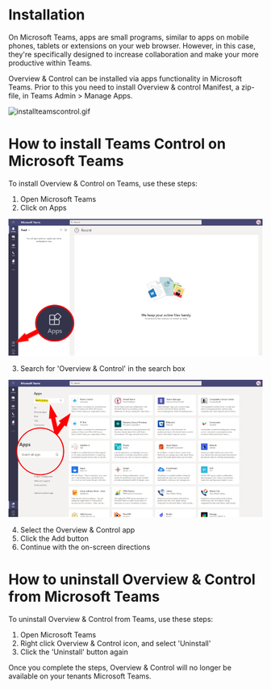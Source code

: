 # Installation

On Microsoft Teams, apps are small programs, similar to apps on mobile phones, tablets or extensions on your web browser. However, in this case, they're specifically designed to increase collaboration and make your more productive within Teams.

Overview & Control can be installed via apps functionality in Microsoft Teams.
Prior to this you need to install Overview & control Manifest, a zip-file, in Teams Admin > Manage Apps.

![installteamscontrol.gif](https://raw.githubusercontent.com/Infoworker/teamscontrol/master/.attachments/installteamscontrol-5330eb49-81a6-46a8-984e-180fc237d4d5.gif)

# How to install Teams Control on Microsoft Teams

To install Overview & Control on Teams, use these steps:

1. Open Microsoft Teams
2. Click on Apps

![ClickApps.png](https://raw.githubusercontent.com/Infoworker/teamscontrol/master/.attachments/ClickApps-b7f38c22-56b0-478f-aca1-05c81385ef50.png)

3. Search for 'Overview & Control' in the search box

![SearchApps.png](https://raw.githubusercontent.com/Infoworker/teamscontrol/master/.attachments/SearchApps-003b3bfc-2480-4f9c-aefb-8bf52fce4d64.png)

4. Select the Overview & Control app
5. Click the Add button
6. Continue with the on-screen directions

# How to uninstall Overview & Control from Microsoft Teams

To uninstall Overview & Control from Teams, use these steps:

1. Open Microsoft Teams
2. Right click Overview & Control icon, and select 'Uninstall'
3. Click the 'Uninstall' button again

Once you complete the steps, Overview & Control will no longer be available on your tenants Microsoft Teams.